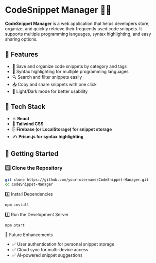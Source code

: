 # CodeSnippet Manager 💾📌  

**CodeSnippet Manager** is a web application that helps developers store, organize, and quickly retrieve their frequently used code snippets. It supports multiple programming languages, syntax highlighting, and easy sharing options.  

## 🔹 Features  
- 📝 Save and organize code snippets by category and tags  
- 🎨 Syntax highlighting for multiple programming languages  
- 🔍 Search and filter snippets easily  
- 📤 Copy and share snippets with one click  
- 🌙 Light/Dark mode for better usability  

## 🔧 Tech Stack  
- ⚛️ **React**  
- 🎨 **Tailwind CSS**  
- 🗄 **Firebase (or LocalStorage) for snippet storage**  
- ✍ **Prism.js for syntax highlighting**  

## 🚀 Getting Started  

### 1️⃣ Clone the Repository  
```bash
git clone https://github.com/your-username/CodeSnippet-Manager.git  
cd CodeSnippet-Manager  
```
2️⃣ Install Dependencies
```bash
npm install
```
3️⃣ Run the Development Server
```bash
npm start  
```
📡 Future Enhancements
- ✅ User authentication for personal snippet storage
- ✅ Cloud sync for multi-device access
- ✅ AI-powered snippet suggestions
